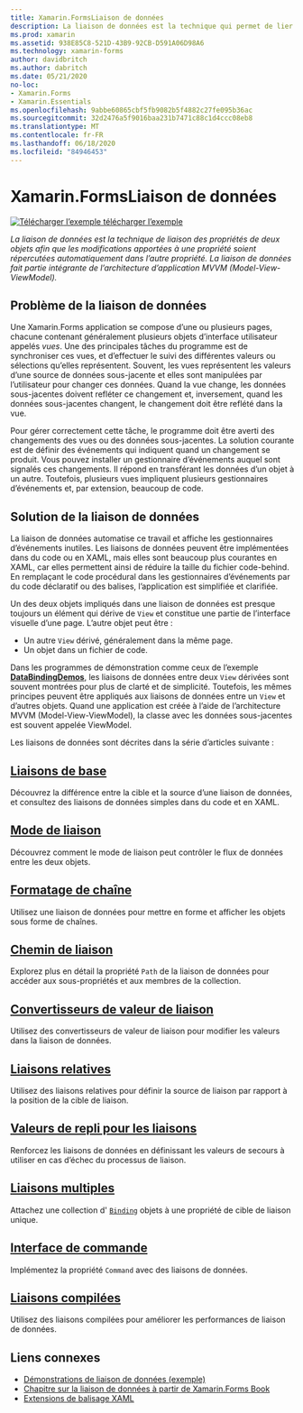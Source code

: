 ```yaml
---
title: Xamarin.FormsLiaison de données
description: La liaison de données est la technique qui permet de lier les propriétés de deux objets afin que les changements d’une propriété soient automatiquement répercutés sur l’autre propriété. La liaison de données fait partie intégrante de l’architecture d’application modèle-vue-vue modèle (MVVM).
ms.prod: xamarin
ms.assetid: 938E85C8-521D-43B9-92CB-D591A06D98A6
ms.technology: xamarin-forms
author: davidbritch
ms.author: dabritch
ms.date: 05/21/2020
no-loc:
- Xamarin.Forms
- Xamarin.Essentials
ms.openlocfilehash: 9abbe60865cbf5fb9082b5f4882c27fe095b36ac
ms.sourcegitcommit: 32d2476a5f9016baa231b7471c88c1d4ccc08eb8
ms.translationtype: MT
ms.contentlocale: fr-FR
ms.lasthandoff: 06/18/2020
ms.locfileid: "84946453"
---
```

# <a name="xamarinforms-data-binding"></a>Xamarin.FormsLiaison de données

[![Télécharger ](~/media/shared/download.png) l’exemple télécharger l’exemple](https://docs.microsoft.com/samples/xamarin/xamarin-forms-samples/databindingdemos)

_La liaison de données est la technique de liaison des propriétés de deux objets afin que les modifications apportées à une propriété soient répercutées automatiquement dans l’autre propriété. La liaison de données fait partie intégrante de l’architecture d’application MVVM (Model-View-ViewModel)._

## <a name="the-data-linking-problem"></a>Problème de la liaison de données

Une Xamarin.Forms application se compose d’une ou plusieurs pages, chacune contenant généralement plusieurs objets d’interface utilisateur appelés *vues*. Une des principales tâches du programme est de synchroniser ces vues, et d’effectuer le suivi des différentes valeurs ou sélections qu’elles représentent. Souvent, les vues représentent les valeurs d’une source de données sous-jacente et elles sont manipulées par l’utilisateur pour changer ces données. Quand la vue change, les données sous-jacentes doivent refléter ce changement et, inversement, quand les données sous-jacentes changent, le changement doit être reflété dans la vue.

Pour gérer correctement cette tâche, le programme doit être averti des changements des vues ou des données sous-jacentes. La solution courante est de définir des événements qui indiquent quand un changement se produit. Vous pouvez installer un gestionnaire d’événements auquel sont signalés ces changements. Il répond en transférant les données d’un objet à un autre. Toutefois, plusieurs vues impliquent plusieurs gestionnaires d’événements et, par extension, beaucoup de code.

## <a name="the-data-binding-solution"></a>Solution de la liaison de données

La liaison de données automatise ce travail et affiche les gestionnaires d’événements inutiles. Les liaisons de données peuvent être implémentées dans du code ou en XAML, mais elles sont beaucoup plus courantes en XAML, car elles permettent ainsi de réduire la taille du fichier code-behind. En remplaçant le code procédural dans les gestionnaires d’événements par du code déclaratif ou des balises, l’application est simplifiée et clarifiée.

Un des deux objets impliqués dans une liaison de données est presque toujours un élément qui dérive de `View` et constitue une partie de l’interface visuelle d’une page. L’autre objet peut être :

- Un autre `View` dérivé, généralement dans la même page.
- Un objet dans un fichier de code.

Dans les programmes de démonstration comme ceux de l’exemple [**DataBindingDemos**](https://docs.microsoft.com/samples/xamarin/xamarin-forms-samples/databindingdemos), les liaisons de données entre deux `View` dérivées sont souvent montrées pour plus de clarté et de simplicité. Toutefois, les mêmes principes peuvent être appliqués aux liaisons de données entre un `View` et d’autres objets. Quand une application est créée à l’aide de l’architecture MVVM (Model-View-ViewModel), la classe avec les données sous-jacentes est souvent appelée ViewModel.

Les liaisons de données sont décrites dans la série d’articles suivante :

## <a name="basic-bindings"></a>[Liaisons de base](basic-bindings.md)

Découvrez la différence entre la cible et la source d’une liaison de données, et consultez des liaisons de données simples dans du code et en XAML.

## <a name="binding-mode"></a>[Mode de liaison](binding-mode.md)

Découvrez comment le mode de liaison peut contrôler le flux de données entre les deux objets.

## <a name="string-formatting"></a>[Formatage de chaîne](string-formatting.md)

Utilisez une liaison de données pour mettre en forme et afficher les objets sous forme de chaînes.

## <a name="binding-path"></a>[Chemin de liaison](binding-path.md)

Explorez plus en détail la propriété `Path` de la liaison de données pour accéder aux sous-propriétés et aux membres de la collection.

## <a name="binding-value-converters"></a>[Convertisseurs de valeur de liaison](converters.md)

Utilisez des convertisseurs de valeur de liaison pour modifier les valeurs dans la liaison de données.

## <a name="relative-bindings"></a>[Liaisons relatives](relative-bindings.md)

Utilisez des liaisons relatives pour définir la source de liaison par rapport à la position de la cible de liaison.

## <a name="binding-fallbacks"></a>[Valeurs de repli pour les liaisons](binding-fallbacks.md)

Renforcez les liaisons de données en définissant les valeurs de secours à utiliser en cas d’échec du processus de liaison.

## <a name="multi-bindings"></a>[Liaisons multiples](multibinding.md)

Attachez une collection d' [`Binding`](xref:Xamarin.Forms.Binding) objets à une propriété de cible de liaison unique.

## <a name="the-command-interface"></a>[Interface de commande](commanding.md)

Implémentez la propriété `Command` avec des liaisons de données.

## <a name="compiled-bindings"></a>[Liaisons compilées](compiled-bindings.md)

Utilisez des liaisons compilées pour améliorer les performances de liaison de données.

## <a name="related-links"></a>Liens connexes

- [Démonstrations de liaison de données (exemple)](https://docs.microsoft.com/samples/xamarin/xamarin-forms-samples/databindingdemos)
- [Chapitre sur la liaison de données à partir de Xamarin.Forms Book](~/xamarin-forms/creating-mobile-apps-xamarin-forms/summaries/chapter16.md)
- [Extensions de balisage XAML](~/xamarin-forms/xaml/markup-extensions/index.md)
